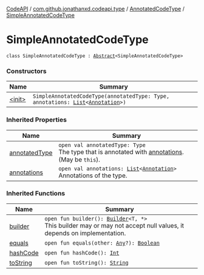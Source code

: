 [CodeAPI](../../../index.md) / [com.github.jonathanxd.codeapi.type](../../index.md) / [AnnotatedCodeType](../index.md) / [SimpleAnnotatedCodeType](.)

# SimpleAnnotatedCodeType

`class SimpleAnnotatedCodeType : `[`Abstract`](../-abstract/index.md)`<SimpleAnnotatedCodeType>`

### Constructors

| Name | Summary |
|---|---|
| [&lt;init&gt;](-init-.md) | `SimpleAnnotatedCodeType(annotatedType: Type, annotations: `[`List`](https://kotlinlang.org/api/latest/jvm/stdlib/kotlin.collections/-list/index.html)`<`[`Annotation`](../../../com.github.jonathanxd.codeapi.base/-annotation/index.md)`>)` |

### Inherited Properties

| Name | Summary |
|---|---|
| [annotatedType](../-abstract/annotated-type.md) | `open val annotatedType: Type`<br>The type that is annotated with [annotations](../-abstract/annotations.md). (May be `this`). |
| [annotations](../-abstract/annotations.md) | `open val annotations: `[`List`](https://kotlinlang.org/api/latest/jvm/stdlib/kotlin.collections/-list/index.html)`<`[`Annotation`](../../../com.github.jonathanxd.codeapi.base/-annotation/index.md)`>`<br>Annotations of the type. |

### Inherited Functions

| Name | Summary |
|---|---|
| [builder](../-abstract/builder.md) | `open fun builder(): `[`Builder`](../-builder/index.md)`<T, *>`<br>This builder may or may not accept null values, it depends on implementation. |
| [equals](../-abstract/equals.md) | `open fun equals(other: `[`Any`](https://kotlinlang.org/api/latest/jvm/stdlib/kotlin/-any/index.html)`?): `[`Boolean`](https://kotlinlang.org/api/latest/jvm/stdlib/kotlin/-boolean/index.html) |
| [hashCode](../-abstract/hash-code.md) | `open fun hashCode(): `[`Int`](https://kotlinlang.org/api/latest/jvm/stdlib/kotlin/-int/index.html) |
| [toString](../-abstract/to-string.md) | `open fun toString(): `[`String`](https://kotlinlang.org/api/latest/jvm/stdlib/kotlin/-string/index.html) |
